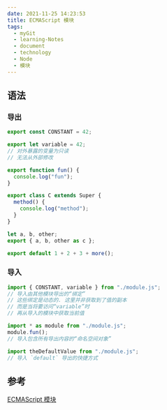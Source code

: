 ```yaml
---
date: 2021-11-25 14:23:53
title: ECMAScript 模块
tags:
  - myGit
  - learning-Notes
  - document
  - technology
  - Node
  - 模块
---
```


## 语法

### 导出

```js
export const CONSTANT = 42;

export let variable = 42;
// 对外暴露的变量为只读
// 无法从外部修改

export function fun() {
  console.log("fun");
}

export class C extends Super {
  method() {
    console.log("method");
  }
}

let a, b, other;
export { a, b, other as c };

export default 1 + 2 + 3 + more();
```

### 导入

```js
import { CONSTANT, variable } from "./module.js";
// 导入由其他模块导出的“绑定”
// 这些绑定是动态的. 这里并非获取到了值的副本
// 而是当将要访问“variable”时
// 再从导入的模块中获取当前值

import * as module from "./module.js";
module.fun();
// 导入包含所有导出内容的“命名空间对象”

import theDefaultValue from "./module.js";
// 导入 `default` 导出的快捷方式
```

## 参考

[ECMAScript 模块](https://webpack.docschina.org/guides/ecma-script-modules/)
